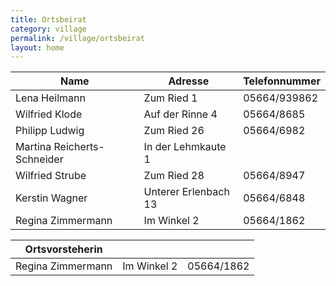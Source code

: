 ```yaml
---
title: Ortsbeirat
category: village
permalink: /village/ortsbeirat
layout: home
---
```


| Name | Adresse | Telefonnummer |
|---|---|---|
| Lena Heilmann | Zum Ried 1 | 05664/939862 |
| Wilfried Klode | Auf der Rinne 4 | 05664/8685 |
| Philipp Ludwig | Zum Ried 26 | 05664/6982 |
| Martina Reicherts-Schneider | In der Lehmkaute 1 | |
| Wilfried Strube | Zum Ried 28 | 05664/8947 |
| Kerstin Wagner | Unterer Erlenbach 13 | 05664/6848 |
| Regina Zimmermann | Im Winkel 2 | 05664/1862 |

 
| Ortsvorsteherin | | |
|---|---|---|
| Regina Zimmermann | Im Winkel 2 | 05664/1862 |